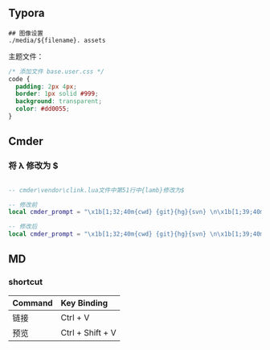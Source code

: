 ## Typora

```shell
## 图像设置
./media/${filename}. assets
```

主题文件：

```css
/* 添加文件 base.user.css */
code {
  padding: 2px 4px;
  border: 1px solid #999;
  background: transparent;
  color: #dd0055;
}
```

## Cmder

### 将 λ 修改为 \$

```lua

-- cmder\vendor\clink.lua文件中第51行中{lamb}修改为$

-- 修改前
local cmder_prompt = "\x1b[1;32;40m{cwd} {git}{hg}{svn} \n\x1b[1;39;40m{lamb} \x1b[0m"

-- 修改后
local cmder_prompt = "\x1b[1;32;40m{cwd} {git}{hg}{svn} \n\x1b[1;39;40m$ \x1b[0m"

```

## MD

### shortcut

| Command | Key Binding      |
| :------ | :--------------- |
| 链接    | Ctrl + V         |
| 预览    | Ctrl + Shift + V |
